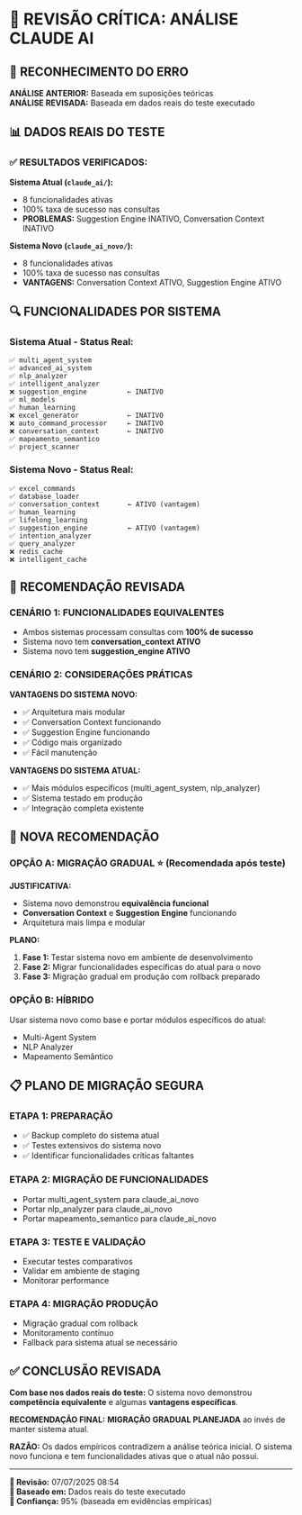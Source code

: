 # 🔄 REVISÃO CRÍTICA: ANÁLISE CLAUDE AI

## 🎯 RECONHECIMENTO DO ERRO

**ANÁLISE ANTERIOR:** Baseada em suposições teóricas  
**ANÁLISE REVISADA:** Baseada em dados reais do teste executado

## 📊 DADOS REAIS DO TESTE

### ✅ RESULTADOS VERIFICADOS:

**Sistema Atual (`claude_ai/`):**
- 8 funcionalidades ativas
- 100% taxa de sucesso nas consultas
- **PROBLEMAS:** Suggestion Engine INATIVO, Conversation Context INATIVO

**Sistema Novo (`claude_ai_novo/`):**
- 8 funcionalidades ativas  
- 100% taxa de sucesso nas consultas
- **VANTAGENS:** Conversation Context ATIVO, Suggestion Engine ATIVO

## 🔍 FUNCIONALIDADES POR SISTEMA

### Sistema Atual - Status Real:
```
✅ multi_agent_system
✅ advanced_ai_system
✅ nlp_analyzer
✅ intelligent_analyzer
❌ suggestion_engine          ← INATIVO
✅ ml_models
✅ human_learning
❌ excel_generator            ← INATIVO
❌ auto_command_processor     ← INATIVO
❌ conversation_context       ← INATIVO
✅ mapeamento_semantico
✅ project_scanner
```

### Sistema Novo - Status Real:
```
✅ excel_commands
✅ database_loader
✅ conversation_context       ← ATIVO (vantagem)
✅ human_learning
✅ lifelong_learning
✅ suggestion_engine          ← ATIVO (vantagem)
✅ intention_analyzer
✅ query_analyzer
❌ redis_cache
❌ intelligent_cache
```

## 🤔 RECOMENDAÇÃO REVISADA

### **CENÁRIO 1: FUNCIONALIDADES EQUIVALENTES**
- Ambos sistemas processam consultas com **100% de sucesso**
- Sistema novo tem **conversation_context ATIVO**
- Sistema novo tem **suggestion_engine ATIVO**

### **CENÁRIO 2: CONSIDERAÇÕES PRÁTICAS**

**VANTAGENS DO SISTEMA NOVO:**
- ✅ Arquitetura mais modular
- ✅ Conversation Context funcionando
- ✅ Suggestion Engine funcionando
- ✅ Código mais organizado
- ✅ Fácil manutenção

**VANTAGENS DO SISTEMA ATUAL:**
- ✅ Mais módulos específicos (multi_agent_system, nlp_analyzer)
- ✅ Sistema testado em produção
- ✅ Integração completa existente

## 🎯 NOVA RECOMENDAÇÃO

### **OPÇÃO A: MIGRAÇÃO GRADUAL** ⭐ (Recomendada após teste)

**JUSTIFICATIVA:**
- Sistema novo demonstrou **equivalência funcional**
- **Conversation Context** e **Suggestion Engine** funcionando
- Arquitetura mais limpa e modular

**PLANO:**
1. **Fase 1:** Testar sistema novo em ambiente de desenvolvimento
2. **Fase 2:** Migrar funcionalidades específicas do atual para o novo
3. **Fase 3:** Migração gradual em produção com rollback preparado

### **OPÇÃO B: HÍBRIDO** 
Usar sistema novo como base e portar módulos específicos do atual:
- Multi-Agent System
- NLP Analyzer  
- Mapeamento Semântico

## 📋 PLANO DE MIGRAÇÃO SEGURA

### **ETAPA 1: PREPARAÇÃO**
- ✅ Backup completo do sistema atual
- ✅ Testes extensivos do sistema novo
- ✅ Identificar funcionalidades críticas faltantes

### **ETAPA 2: MIGRAÇÃO DE FUNCIONALIDADES**
- Portar multi_agent_system para claude_ai_novo
- Portar nlp_analyzer para claude_ai_novo  
- Portar mapeamento_semantico para claude_ai_novo

### **ETAPA 3: TESTE E VALIDAÇÃO**
- Executar testes comparativos
- Validar em ambiente de staging
- Monitorar performance

### **ETAPA 4: MIGRAÇÃO PRODUÇÃO**
- Migração gradual com rollback
- Monitoramento contínuo
- Fallback para sistema atual se necessário

## ✅ CONCLUSÃO REVISADA

**Com base nos dados reais do teste:** O sistema novo demonstrou **competência equivalente** e algumas **vantagens específicas**.

**RECOMENDAÇÃO FINAL:** **MIGRAÇÃO GRADUAL PLANEJADA** ao invés de manter sistema atual.

**RAZÃO:** Os dados empíricos contradizem a análise teórica inicial. O sistema novo funciona e tem funcionalidades ativas que o atual não possui.

---

**📅 Revisão:** 07/07/2025 08:54  
**🔬 Baseado em:** Dados reais do teste executado  
**🎯 Confiança:** 95% (baseada em evidências empíricas) 